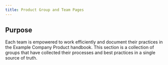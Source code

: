 ```yaml
---
title: Product Group and Team Pages
---
```


## Purpose 

Each team is empowered to work efficiently and document their practices in the Example Company Product handbook. This section is a collection of groups that have collected their processes and best practices in a single source of truth. 
